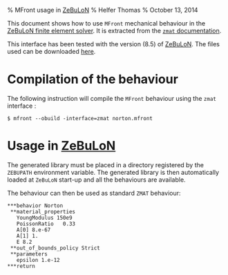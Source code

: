 % MFront usage in [ZeBuLoN](http://www.zset-software.com/products/zebulon)
% Helfer Thomas
% October 13, 2014

This document shows how to use `MFront` mechanical behaviour in the
[ZeBuLoN finite element solver](http://www.zset-software.com/products/zebulon). It
is extracted from the
[`zmat` documentation](documents/mfront/zmat.pdf).

This interface has been tested with the version \(8.5\) of
[ZeBuLoN](http://www.zset-software.com/products/zebulon). The files
used can be downloaded [here](downloads/example-zset8.5.tar.bz2).

# Compilation of the behaviour

The following instruction will compile the `MFront` behaviour using
the `zmat` interface :

~~~~ {.bash}
$ mfront --obuild -interface=zmat norton.mfront
~~~~~~~~~~~~~~~~~~~

# Usage in [ZeBuLoN](http://www.zset-software.com/products/zebulon)

The generated library must be placed in a directory registered by the
`ZEBUPATH` environment variable. The generated library is then
automatically loaded at `ZeBuLoN` start-up and all the behaviours are
available.

The behaviour can then be used as standard `ZMAT` behaviour:

~~~~~~~~~ {.bash}
***behavior Norton
 **material_properties
   YoungModulus 150e9
   PoissonRatio   0.33
   A[0] 8.e-67
   A[1] 1.
   E 8.2
 **out_of_bounds_policy Strict
 **parameters
   epsilon 1.e-12
***return
~~~~~~~~~
